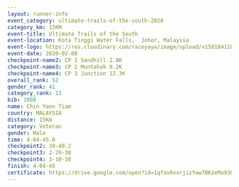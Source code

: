 ```yaml
--- 
layout: runner-info 
event_category: ultimate-trails-of-the-south-2020 
category_km: 15KM 
event-title: Ultimate Trails of the South 
event-location: Kota Tinggi Water Falls,  Johor, Malaysia 
event-logo: https://res.cloudinary.com/raceyaya/image/upload/v1581841103/logo/2020/ultimate-trails-2020_i93dfj.jpg 
event-date: 2020-02-08 
checkpoint-name2: CP 1 Sandhill 2.8K 
checkpoint-name3: CP 2 Muntahak 9.2K 
checkpoint-name4: CP 3 Junction 12.3K 
overall_rank: 52
gender_rank: 41
category_rank: 13
bib: 1088
name: Chin Yoon Tiam
country: MALAYSIA
distance: 15Km
category: Veteran
gender: Male
time: 4-04-45.0
checkpoint2: 39-49.2
checkpoint3: 2-29-30
checkpoint4: 3-10-38
finish: 4-04-45
certificate: https://drive.google.com/open?id=1qfav0vxrjizYww7BKzeMo93GvyuplmK_
--- 
```

